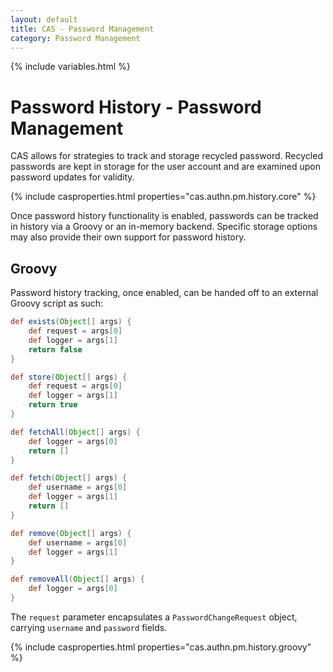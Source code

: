 ```yaml
---
layout: default
title: CAS - Password Management
category: Password Management
---
```


{% include variables.html %}

# Password History - Password Management

CAS allows for strategies to track and storage recycled password. Recycled 
passwords are kept in storage for the user account and are 
examined upon password updates for validity. 

{% include casproperties.html properties="cas.authn.pm.history.core" %}

Once password history functionality is enabled, passwords can be tracked 
in history via a Groovy or an in-memory backend. Specific storage 
options may also provide their own support for password history.
 
## Groovy

Password history tracking, once enabled, can be handed off to an external Groovy script as such:

```groovy
def exists(Object[] args) {
    def request = args[0]
    def logger = args[1]
    return false
}

def store(Object[] args) {
    def request = args[0]
    def logger = args[1]
    return true
}

def fetchAll(Object[] args) {
    def logger = args[0]
    return []
}

def fetch(Object[] args) {
    def username = args[0]
    def logger = args[1]
    return []
}   

def remove(Object[] args) { 
    def username = args[0]
    def logger = args[1]
}

def removeAll(Object[] args) { 
    def logger = args[0]
}
```

The `request` parameter encapsulates a `PasswordChangeRequest` object, carrying `username` and `password` fields.

{% include casproperties.html properties="cas.authn.pm.history.groovy" %}
